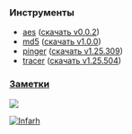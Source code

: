 <table align="center" cellspacing="0" cellpadding="0"  style="border-collapse:collapse;">
<tr>
<!--   <td valign="top" width="100%">

  ![GitHub Streak](https://github-readme-streak-stats.herokuapp.com?user=Infarh&background=DD272700&sideNums=DD2727&currStreakNum=8C59CF8A&border=DD272700&ring=57C79B&sideLabels=98C751&dates=168CC7&locale=ru-ru)

  </td> -->
  <!--
  <td valign="bottom" width="50%">
    ![GitHub stats](https://github-readme-stats.vercel.app/api?username=Platonenkov&show_icons=true&include_all_commits=true&count_private=true&theme=dark&border=00000000&hide_border=true&bg_color=00000000&icon_color=5AB8DDFF&title_color=168CC7FF")  
   </td>
   -->
 </tr>
</table>  

### Инструменты

- [aes](https://github.com/Infarh/aes/releases) ([скачать v0.0.2](https://github.com/Infarh/aes/releases/download/v0.0.2/aes.exe))
- [md5](https://github.com/Infarh/md5/releases) ([скачать v1.0.0](https://github.com/Infarh/md5/releases/download/v1.0.0/md5.exe))
- [pinger](https://github.com/Infarh/Pinger/releases) ([скачать v1.25.309](https://github.com/Infarh/Pinger/releases/download/1.25.309.1409/Pinger.exe))
- [tracer](https://github.com/Infarh/Tracer/releases) ([скачать v1.25.504](https://github.com/Infarh/Tracer/releases/download/1.25.504.2215/tracer.exe))
 
 ### [Заметки](https://gist.github.com/Infarh)  
 
 ![](https://komarev.com/ghpvc/?username=Infarh)

[![Infarh](https://github-readme-activity-graph.vercel.app/graph?username=Infarh&custom_title=Infarh&hide_border=true&theme=react-dark)](https://github.com/ashutosh00710/github-readme-activity-graph)

